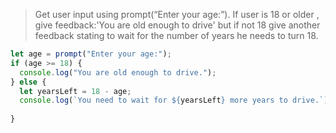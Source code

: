 >Get user input using prompt(“Enter your age:”). If user is 18 or older , give feedback:'You are old enough to drive' but if not 18 give another feedback stating to wait for the number of years he needs to turn 18.

```js
let age = prompt("Enter your age:");
if (age >= 18) {
  console.log("You are old enough to drive.");
} else {
  let yearsLeft = 18 - age;
  console.log(`You need to wait for ${yearsLeft} more years to drive.`);
  
}

```